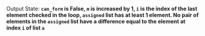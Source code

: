Output State: **`can_form` is False, `m` is increased by 1, `i` is the index of the last element checked in the loop, `assigned` list has at least 1 element. No pair of elements in the `assigned` list have a difference equal to the element at index `i` of list `a`**